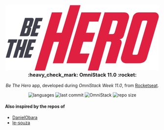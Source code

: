 <div align="center">

  <h3 title="#delicinha">
    <img alt="Be The Hero" src=".github/logo.svg" /><br>
    :heavy_check_mark: OmniStack 11.0 :rocket:
  </h3>
  
  *Be The Hero* app, developed during <em title="Semana OmniStack 11.0">OmniStack Week 11.0</em>, from <a href="https://rocketseat.com.br/" title="Thank you!">Rocketseat</a>.
  
  ![languages](https://img.shields.io/github/languages/count/giovannipds/omnistack11)
  ![last commit](https://img.shields.io/github/last-commit/giovannipds/omnistack11)
  ![OmniStack](https://img.shields.io/badge/OmniStack-done-green?logo=data:image/png;base64,iVBORw0KGgoAAAANSUhEUgAAABAAAAAQCAMAAAAoLQ9TAAAALVBMVEVHcExxWsF0XMJzXMJxWcFsUsD///9jRrzY0u6Xh9Gsn9n39fyMecy0qd2bjNJWBT0WAAAABHRSTlMA2Do606wF2QAAAGlJREFUGJVdj1cWwCAIBLEsRU3uf9xobDH8+GZwUYi8i6ucJwrxKE+7D0G9Q4vlYqtmCSjndr4CgCgzlyFgfKfKCVO0LrPKjmiqMxGXkJwNnXskqWG+1oSM+BSwD8f29YLNjvx/OQrn+g99oQSoNmt3PgAAAABJRU5ErkJggg==)
  ![repo size](https://img.shields.io/github/repo-size/giovannipds/omnistack11)
  
</div>

#### Also inspired by the repos of
- <a href="https://github.com/DanielObara/SemanaOmnistack11" title="Thanks!">DanielObara</a>
- <a href="https://github.com/le-souza/semana-omnistack11" title="Thanks!">le-souza</a>

